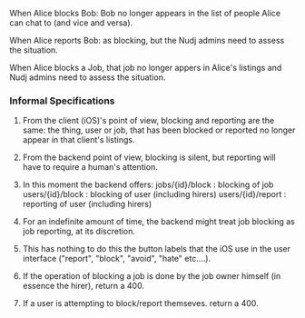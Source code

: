 When Alice blocks Bob: Bob no longer appears in the list of people Alice can chat to (and vice and versa).

When Alice reports Bob: as blocking, but the Nudj admins need to assess the situation.

When Alice blocks a Job, that job no longer appers in Alice's listings and Nudj admins need to assess the situation.

### Informal Specifications

1. From the client (iOS)'s point of view, blocking and reporting are the same: the thing, user or job, that has been blocked or reported no longer appear in that client's listings. 

2. From the backend point of view, blocking is silent, but reporting will have to require a human's attention. 

3. In this moment the backend offers: 
	jobs/{id}/block  : blocking of job
	users/{id}/block : blocking of user (including hirers)
	users/{id}/report : reporting of user (including hirers)

4. For an indefinite amount of time, the backend might treat job blocking as job reporting, at its discretion.  

5. This has nothing to do this the button labels that the iOS use in the user interface ("report", "block", "avoid", "hate" etc....).

6. If the operation of blocking a job is done by the job owner himself (in essence the hirer), return a 400.

7. If a user is attempting to block/report themseves. return a 400.

